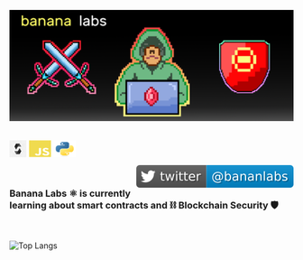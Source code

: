 ![banana-labs-header!](https://github.com/bananlabs/bananlabs/blob/main/headers/gorilla-header.png)

<!-- Languages icons -->
<div style="display: inline_block"><br>
  <img align="center" alt="solidity-icon" heigth="20" width="30"
       src="https://github.com/bananlabs/bananlabs/blob/main/png-transparent-solidity-logo.png">
  <img align="center" alt="javascript-icon" height="30" width="40" 
       src="https://raw.githubusercontent.com/devicons/devicon/master/icons/javascript/javascript-plain.svg">
  <img align="center" alt="python-icon" height="30" width="40"  
       src="https://raw.githubusercontent.com/devicons/devicon/master/icons/python/python-original.svg">

<!-- Social Media Link -->
[<img align="right" alt="twitter" src="https://github.com/bananlabs/bananlabs/blob/main/twitter-badger.svg">](https://twitter.com/bananlabs)
</div>

<br>

### Banana Labs ⚛️ is currently learning about smart contracts and ⛓ Blockchain Security 🛡

<br>

   ![Top Langs](https://github-readme-stats.vercel.app/api/top-langs/?username=bananlabs&theme=radical&layout=compact)

<!--
**bananlabs/bananlabs** is a ✨ _special_ ✨ repository because its `README.md` (this file) appears on your GitHub profile.

Here are some ideas to get you started:

- 🔭 I’m currently working on ...
- 🌱 I’m currently learning ...
- 👯 I’m looking to collaborate on ...
- 🤔 I’m looking for help with ...
- 💬 Ask me about ...
- 📫 How to reach me: ...
- 😄 Pronouns: ...
- ⚡ Fun fact: ...
-->
